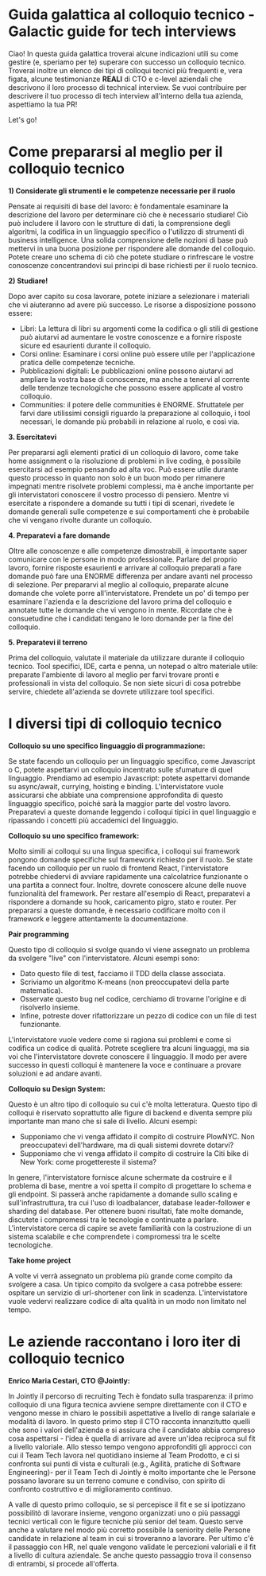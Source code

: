 # Guida galattica al colloquio tecnico - Galactic guide for tech interviews

Ciao! In questa guida galattica troverai alcune indicazioni utili su come gestire (e, speriamo per te) superare con successo un colloquio tecnico. Troverai inoltre un elenco dei tipi di colloqui tecnici più frequenti e, vera figata, alcune testimonianze **REALI** di CTO e c-level aziendali che descrivono il loro processo di technical interview.
Se vuoi contribuire per descrivere il tuo processo di tech interview all'interno della tua azienda, aspettiamo la tua PR!

Let's go!

# Come prepararsi al meglio per il colloquio tecnico

**1) Considerate gli strumenti e le competenze necessarie per il ruolo**

Pensate ai requisiti di base del lavoro: è fondamentale esaminare la descrizione del lavoro per determinare ciò che è necessario studiare! Ciò può includere il lavoro con le strutture di dati, la comprensione degli algoritmi, la codifica in un linguaggio specifico o l'utilizzo di strumenti di business intelligence.
Una solida comprensione delle nozioni di base può mettervi in una buona posizione per rispondere alle domande del colloquio. Potete creare uno schema di ciò che potete studiare o rinfrescare le vostre conoscenze concentrandovi sui principi di base richiesti per il ruolo tecnico.

**2) Studiare!**

Dopo aver capito su cosa lavorare, potete iniziare a selezionare i materiali che vi aiuteranno ad avere più successo. Le risorse a disposizione possono essere:
- Libri: La lettura di libri su argomenti come la codifica o gli stili di gestione può aiutarvi ad aumentare le vostre conoscenze e a fornire risposte sicure ed esaurienti durante il colloquio.
- Corsi online: Esaminare i corsi online può essere utile per l'applicazione pratica delle competenze tecniche.
- Pubblicazioni digitali: Le pubblicazioni online possono aiutarvi ad ampliare la vostra base di conoscenze, ma anche a tenervi al corrente delle tendenze tecnologiche che possono essere applicate al vostro colloquio.
- Communities: il potere delle communities è ENORME. Sfruttatele per farvi dare utilissimi consigli riguardo la preparazione al colloquio, i tool necessari, le domande più probabili in relazione al ruolo, e così via.

**3. Esercitatevi**

Per prepararsi agli elementi pratici di un colloquio di lavoro, come take home assignment o la risoluzione di problemi in live coding, è possibile esercitarsi ad esempio pensando ad alta voc. Può essere utile durante questo processo in quanto non solo è un buon modo per rimanere impegnati mentre risolvete problemi complessi, ma è anche importante per gli intervistatori conoscere il vostro processo di pensiero.
Mentre vi esercitate a rispondere a domande su tutti i tipi di scenari, rivedete le domande generali sulle competenze e sui comportamenti che è probabile che vi vengano rivolte durante un colloquio.

**4. Preparatevi a fare domande**

Oltre alle conoscenze e alle competenze dimostrabili, è importante saper comunicare con le persone in modo professionale. Parlare del proprio lavoro, fornire risposte esaurienti e arrivare al colloquio preparati a fare domande può fare una ENORME differenza per andare avanti nel processo di selezione.
Per prepararvi al meglio al colloquio, preparate alcune domande che volete porre all'intervistatore. Prendete un po' di tempo per esaminare l'azienda e la descrizione del lavoro prima del colloquio e annotate tutte le domande che vi vengono in mente. Ricordate che è consuetudine che i candidati tengano le loro domande per la fine del colloquio.

**5. Preparatevi il terreno**

Prima del colloquio, valutate il materiale da utilizzare durante il colloquio tecnico. Tool specifici, IDE, carta e penna, un notepad o altro materiale utile: preparate l'ambiente di lavoro al meglio per farvi trovare pronti e professionali in vista del colloquio. Se non siete sicuri di cosa potrebbe servire, chiedete all'azienda se dovrete utilizzare tool specifici.


# I diversi tipi di colloquio tecnico

**Colloquio su uno specifico linguaggio di programmazione:**

Se state facendo un colloquio per un linguaggio specifico, come Javascript o C, potete aspettarvi un colloquio incentrato sulle sfumature di quel linguaggio.
Prendiamo ad esempio Javascript: potete aspettarvi domande su async/await, currying, hoisting e binding. L'intervistatore vuole assicurarsi che abbiate una comprensione approfondita di questo linguaggio specifico, poiché sarà la maggior parte del vostro lavoro. Preparatevi a queste domande leggendo i colloqui tipici in quel linguaggio e ripassando i concetti più accademici del linguaggio.

**Colloquio su uno specifico framework:**

Molto simili ai colloqui su una lingua specifica, i colloqui sui framework pongono domande specifiche sul framework richiesto per il ruolo. Se state facendo un colloquio per un ruolo di frontend React, l'intervistatore potrebbe chiedervi di avviare rapidamente una calcolatrice funzionante o una partita a connect four.
Inoltre, dovrete conoscere alcune delle nuove funzionalità del framework. Per restare all'esempio di React, preparatevi a rispondere a domande su hook, caricamento pigro, stato e router. Per prepararsi a queste domande, è necessario codificare molto con il framework e leggere attentamente la documentazione.

**Pair programming**

Questo tipo di colloquio si svolge quando vi viene assegnato un problema da svolgere "live" con l'intervistatore. Alcuni esempi sono: 

- Dato questo file di test, facciamo il TDD della classe associata.
- Scriviamo un algoritmo K-means (non preoccupatevi della parte matematica).
- Osservate questo bug nel codice, cerchiamo di trovarne l'origine e di risolverlo insieme.
- Infine, potreste dover rifattorizzare un pezzo di codice con un file di test funzionante.

L'intervistatore vuole vedere come si ragiona sui problemi e come si codifica un codice di qualità. Potrete scegliere tra alcuni linguaggi, ma sia voi che l'intervistatore dovrete conoscere il linguaggio. Il modo per avere successo in questi colloqui è mantenere la voce e continuare a provare soluzioni e ad andare avanti.

**Colloquio su Design System:**

Questo è un altro tipo di colloquio su cui c'è molta letteratura. Questo tipo di colloqui è riservato soprattutto alle figure di backend e diventa sempre più importante man mano che si sale di livello. 
Alcuni esempi:

- Supponiamo che vi venga affidato il compito di costruire PlowNYC. Non preoccupatevi dell'hardware, ma di quali sistemi dovrete dotarvi?
- Supponiamo che vi venga affidato il compito di costruire la Citi bike di New York: come progettereste il sistema?

In genere, l'intervistatore fornisce alcune schermate da costruire e il problema di base, mentre a voi spetta il compito di progettare lo schema e gli endpoint. Si passerà anche rapidamente a domande sullo scaling e sull'infrastruttura, tra cui l'uso di loadbalancer, database leader-follower e sharding del database. Per ottenere buoni risultati, fate molte domande, discutete i compromessi tra le tecnologie e continuate a parlare. L'intervistatore cerca di capire se avete familiarità con la costruzione di un sistema scalabile e che comprendete i compromessi tra le scelte tecnologiche.

**Take home project**

A volte vi verrà assegnato un problema più grande come compito da svolgere a casa. Un tipico compito da svolgere a casa potrebbe essere: ospitare un servizio di url-shortener con link in scadenza. L'intervistatore vuole vedervi realizzare codice di alta qualità in un modo non limitato nel tempo. 


# Le aziende raccontano i loro iter di colloquio tecnico


**Enrico Maria Cestari, CTO @Jointly:**


In Jointly il percorso di recruiting Tech è fondato sulla trasparenza: il primo colloquio di una figura tecnica avviene sempre direttamente con il CTO e vengono messe in chiaro le possibili aspettative a livello di range salariale e modalità di lavoro.
In questo primo step il CTO racconta innanzitutto quelli che sono i valori dell'azienda e si assicura che il candidato abbia compreso cosa aspettarsi - l'idea è quella di arrivare ad avere un'idea reciproca sul fit a livello valoriale.
Allo stesso tempo vengono approfonditi gli approcci con cui il Team Tech lavora nel quotidiano insieme al Team Prodotto, e ci si confronta sui punti di vista e culturali (e.g., Agilità, pratiche di Software Engineering)- per il Team Tech di Jointly è molto importante che le Persone possano lavorare su un terreno comune e condiviso, con spirito di confronto costruttivo e di miglioramento continuo.

A valle di questo primo colloquio, se si percepisce il fit e se si ipotizzano possibilitò di lavorare insieme, vengono organizzati uno o più passaggi tecnici verticali con le figure tecniche più senior del team. Questo serve anche a valutare nel modo più corretto possibile la seniority delle Persone candidate in relazione al team in cui si troveranno a lavorare.
Per ultimo c'è il passaggio con HR, nel quale vengono validate le percezioni valoriali e il fit a livello di cultura aziendale. Se anche questo passaggio trova il consenso di entrambi, si procede all'offerta.
